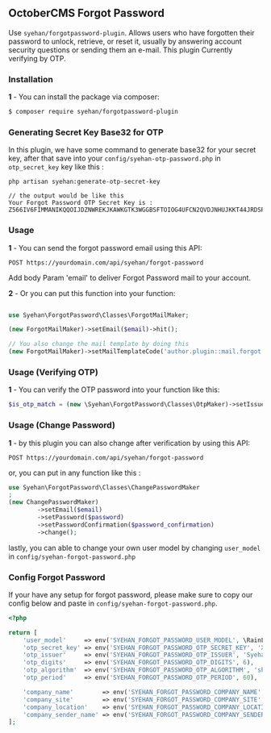 ## OctoberCMS Forgot Password 

Use `syehan/forgotpassword-plugin`. Allows users who have forgotten their password to unlock, retrieve, or reset it, usually by answering account security questions or sending them an e-mail. This plugin Currently verifying by OTP.


### Installation

**1** - You can install the package via composer:

```bash
$ composer require syehan/forgotpassword-plugin
```

### Generating Secret Key Base32 for OTP

In this plugin, we have some command to generate base32 for your secret key, after that save into your `config/syehan-otp-password.php` in `otp_secret_key` key like this : 

```
php artisan syehan:generate-otp-secret-key

// the output would be like this
Your Forgot Password OTP Secret Key is : Z566IV6FIMMANIKQQOIJDZNWREKJKAWKGTK3WGGBSFTOIOG4UFCN2QVDJNHUJKKT44JRDSPWTX6JNBYDGMIJHLKCD6UM4WJGFIVPU3VSLTXP6J45PG4V5Q2NMKY3H5FCXGXK4BAXHWX4PX3YDC6VYF5EB25GZJCS2LTKED5GA467HIEJHZW6XPVGXPQVMWITQVHILMDQHI7JE
```

### Usage

**1** - You can send the forgot password email using this API:

```
POST https://yourdomain.com/api/syehan/forgot-password
```

Add body Param 'email' to deliver Forgot Password mail to your account.

**2** - Or you can put this function into your function: 

```php

use Syehan\ForgotPassword\Classes\ForgotMailMaker;

(new ForgotMailMaker)->setEmail($email)->hit();

// You also change the mail template by doing this
(new ForgotMailMaker)->setMailTemplateCode('author.plugin::mail.forgot')->setEmail($email)->hit();
```

### Usage (Verifying OTP)

**1** - You can verify the OTP password into your function like this:

```php
$is_otp_match = (new \Syehan\ForgotPassword\Classes\OtpMaker)->setIssuer($email)->verifyOtp($input_otp);
```

### Usage (Change Password)

**1** - by this plugin you can also change after verification by using this API:

```
POST https://yourdomain.com/api/syehan/forgot-password
```

or, you can put in any function like this :

```php
use Syehan\ForgotPassword\Classes\ChangePasswordMaker
;
(new ChangePasswordMaker)
        ->setEmail($email)
        ->setPassword($password)
        ->setPasswordConfirmation($password_confirmation)
        ->change();
```

lastly, you can able to change your own user model by changing `user_model` in `config/syehan-forgot-password.php`



### Config Forgot Password


If your have any setup for forgot password, please make sure to copy our config below and paste in `config/syehan-forgot-password.php`.

```php
<?php 

return [
    'user_model'     => env('SYEHAN_FORGOT_PASSWORD_USER_MODEL', \RainLab\User\Models\User::class),
    'otp_secret_key' => env('SYEHAN_FORGOT_PASSWORD_OTP_SECRET_KEY', 'XFT35ETTPHPIBIAMIUEZ7SRE5K4YZLSQP3LU4DZFWW7NDUSRSGAR3JK2ETCXY4BYQIQQQRLX4GI2ZSUT4YQDWEEPMAMI75IHN6NBKBQYCCKPQZGBTJQJYBIBU4LGEBGMVRUW6XZFVSOUUVRL66NFIZ55CH7GIGWUJ5DMR2JRYCTMXUN2ZMVFCBWEJNOOJIMGLIAGZXIJOVGIY'),
    'otp_issuer'     => env('SYEHAN_FORGOT_PASSWORD_OTP_ISSUER', 'SyehanProductIssuer'),
    'otp_digits'     => env('SYEHAN_FORGOT_PASSWORD_OTP_DIGITS', 6),
    'otp_algorithm'  => env('SYEHAN_FORGOT_PASSWORD_OTP_ALGORITHM', 'sha1'),
    'otp_period'     => env('SYEHAN_FORGOT_PASSWORD_OTP_PERIOD', 60),

    'company_name'        => env('SYEHAN_FORGOT_PASSWORD_COMPANY_NAME', 'Syehan Company'), 
    'company_site'        => env('SYEHAN_FORGOT_PASSWORD_COMPANY_SITE', 'syehan.com'), 
    'company_location'    => env('SYEHAN_FORGOT_PASSWORD_COMPANY_LOCATION', 'Jakarta, Indonesia'), 
    'company_sender_name' => env('SYEHAN_FORGOT_PASSWORD_COMPANY_SENDER_NAME', 'Syehan CS'), 
];
```
